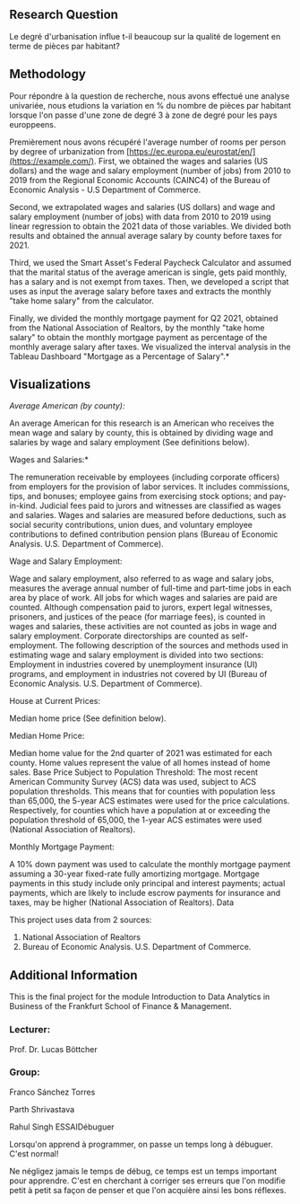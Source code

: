## Research Question

Le degré d'urbanisation influe t-il beaucoup sur la qualité de logement en terme de pièces par habitant?

## Methodology

Pour répondre à la question de recherche, nous avons effectué une analyse univariée, nous etudions la variation en % du nombre de pièces par habitant lorsque l'on passe d'une zone de degré 3 à zone de degré pour les pays europpeens.

Premièrement nous avons récupéré l'average number of rooms per person by degree of urbanization from [https://ec.europa.eu/eurostat/en/](https://example.com/).
First, we obtained the wages and salaries (US dollars) and the wage and salary employment (number of jobs) from 2010 to 2019 from the Regional Economic Accounts (CAINC4) of the Bureau of Economic Analysis - U.S Department of Commerce.

Second, we extrapolated wages and salaries (US dollars) and wage and salary employment (number of jobs) with data from 2010 to 2019 using linear regression to obtain the 2021 data of those variables. We divided both results and obtained the annual average salary by county before taxes for 2021.

Third, we used the Smart Asset's Federal Paycheck Calculator and assumed that the marital status of the average american is single, gets paid monthly, has a salary and is not exempt from taxes. Then, we developed a script that uses as input the average salary before taxes and extracts the monthly "take home salary" from the calculator.

Finally, we divided the monthly mortgage payment for Q2 2021, obtained from the National Association of Realtors, by the monthly "take home salary" to obtain the monthly mortgage payment as percentage of the monthly average salary after taxes. We visualized the interval analysis in the Tableau Dashboard "Mortgage as a Percentage of Salary".*

## Visualizations

*Average American (by county):*

An average American for this research is an American who receives the mean wage and salary by county, this is obtained by dividing wage and salaries by wage and salary employment (See definitions below).

Wages and Salaries:*

The remuneration receivable by employees (including corporate officers) from employers for the provision of labor services. It includes commissions, tips, and bonuses; employee gains from exercising stock options; and pay-in-kind. Judicial fees paid to jurors and witnesses are classified as wages and salaries. Wages and salaries are measured before deductions, such as social security contributions, union dues, and voluntary employee contributions to defined contribution pension plans (Bureau of Economic Analysis. U.S. Department of Commerce).

Wage and Salary Employment:

Wage and salary employment, also referred to as wage and salary jobs, measures the average annual number of full-time and part-time jobs in each area by place of work. All jobs for which wages and salaries are paid are counted. Although compensation paid to jurors, expert legal witnesses, prisoners, and justices of the peace (for marriage fees), is counted in wages and salaries, these activities are not counted as jobs in wage and salary employment.
Corporate directorships are counted as self-employment. The following description of the sources and methods used in estimating wage and salary employment is divided into two sections: Employment in industries covered by unemployment insurance (UI) programs, and employment in industries not covered by UI (Bureau of Economic Analysis. U.S. Department of Commerce).

House at Current Prices:

Median home price (See definition below).

Median Home Price:

Median home value for the 2nd quarter of 2021 was estimated for each county. Home values represent the value of all homes instead of home sales. Base Price Subject to Population Threshold:
The most recent American Community Survey (ACS) data was used, subject to ACS population thresholds. This means that for counties with population less than 65,000, the 5-year ACS estimates were used for the price calculations. Respectively, for counties which have a population at or exceeding the population threshold of 65,000, the 1-year ACS estimates were used (National Association of Realtors).

Monthly Mortgage Payment:

A 10% down payment was used to calculate the monthly mortgage payment assuming a 30-year fixed-rate fully amortizing mortgage. Mortgage payments in this study include only principal and interest payments; actual payments, which are likely to include escrow payments for insurance and taxes, may be higher (National Association of Realtors).
Data

This project uses data from 2 sources:

1. National Association of Realtors
2. Bureau of Economic Analysis. U.S. Department of Commerce.
## Additional Information

This is the final project for the module Introduction to Data Analytics in Business of the Frankfurt School of Finance & Management.

### Lecturer:

Prof. Dr. Lucas Böttcher

### Group:

Franco Sánchez Torres

Parth Shrivastava

Rahul Singh ESSAIDébuguer



  
Lorsqu'on apprend à programmer, on passe un temps long à débuguer. C'est normal!

Ne négligez jamais le temps de débug, ce temps est un temps important pour apprendre. C'est en cherchant à corriger
ses erreurs que l'on modifie petit à petit sa façon de penser et que l'on acquière ainsi les bons réflexes.

